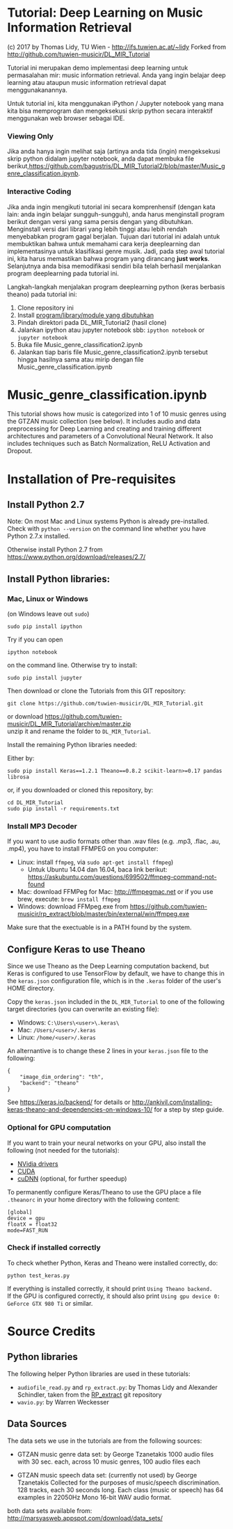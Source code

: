 # Tutorial: Deep Learning on Music Information Retrieval

(c) 2017 by Thomas Lidy, TU Wien - http://ifs.tuwien.ac.at/~lidy
Forked from http://github.com/tuwien-musicir/DL_MIR_Tutorial

Tutorial ini merupakan demo implementasi deep learning untuk permasalahan mir: music information retrieval. Anda yang ingin belajar deep learning atau ataupun music information retrieval dapat menggunakanannya.

Untuk tutorial ini, kita menggunakan iPython / Jupyter notebook yang mana kita bisa memprogram dan mengeksekusi skrip python secara interaktif menggunakan web browser sebagai IDE.

### Viewing Only
Jika anda hanya ingin melihat saja (artinya anda tida (ingin) mengeksekusi skrip python didalam jupyter notebook, anda dapat membuka file berikut,https://github.com/bagustris/DL_MIR_Tutorial2/blob/master/Music_genre_classification.ipynb.

### Interactive Coding

Jika anda ingin mengikuti tutorial ini secara komprenhensif (dengan kata lain: anda ingin belajar sungguh-sungguh), anda harus menginstall program berikut dengan versi yang sama persis dengan yang dibutuhkan. Menginstall versi dari librari yang lebih tinggi atau lebih rendah menyebabkan program gagal berjalan. Tujuan dari tutorial ini adalah untuk membuktikan bahwa untuk memahami cara kerja deeplearning dan implementasinya untuk klasifikasi genre musik. Jadi, pada step awal tutorial ini, kita harus memastikan bahwa program yang dirancang **just works**. Selanjutnya anda bisa memodifikasi sendiri bila telah berhasil menjalankan program deeplearning pada tutorial ini.

Langkah-langkah menjalakan program deeplearning python (keras berbasis theano) pada tutorial ini:
1. Clone repository ini
2. Install [program/library/module yang dibutuhkan](#installation-of-pre-requisites)
3. Pindah direktori pada DL_MIR_Tutorial2 (hasil clone)
3. Jalankan ipython atau jupyter notebook sbb:
`ipython notebook` or `jupyter notebook`
4. Buka file Music_genre_classification2.ipynb
5. Jalankan tiap baris file Music_genre_classification2.ipynb tersebut hingga hasilnya sama atau mirip dengan file Music_genre_classification.ipynb


# Music_genre_classification.ipynb #   
This tutorial shows how music is categorized into 1 of 10 music genres using the GTZAN music collection (see below).
   It includes audio and data preprocessing for Deep Learning and creating and training different architectures and parameters of a Convolutional Neural Network. It also includes techniques such as Batch Normalization, ReLU Activation and Dropout.


# Installation of Pre-requisites

## Install Python 2.7

Note: On most Mac and Linux systems Python is already pre-installed. Check with `python --version` on the command line whether you have Python 2.7.x installed.

Otherwise install Python 2.7 from https://www.python.org/download/releases/2.7/

## Install Python libraries:

### Mac, Linux or Windows

(on Windows leave out `sudo`)

```
sudo pip install ipython
```

Try if you can open 
```
ipython notebook
```
on the command line. Otherwise try to install:
```
sudo pip install jupyter
```

Then download or clone the Tutorials from this GIT repository:

```
git clone https://github.com/tuwien-musicir/DL_MIR_Tutorial.git
```
or download https://github.com/tuwien-musicir/DL_MIR_Tutorial/archive/master.zip <br/>
unzip it and rename the folder to `DL_MIR_Tutorial`.

Install the remaining Python libraries needed:

Either by:

```
sudo pip install Keras==1.2.1 Theano==0.8.2 scikit-learn>=0.17 pandas librosa
```

or, if you downloaded or cloned this repository, by:

```
cd DL_MIR_Tutorial
sudo pip install -r requirements.txt
```

### Install MP3 Decoder

If you want to use audio formats other than .wav files (e.g. .mp3, .flac, .au, .mp4), you have to install FFMPEG on you computer:

- Linux: install `ffmpeg`, via `sudo apt-get install ffmpeg`)
  - Untuk Ubuntu 14.04 dan 16.04, baca link berikut: https://askubuntu.com/questions/699502/ffmpeg-command-not-found
- Mac: download FFMPeg for Mac: http://ffmpegmac.net or if you use brew, execute: `brew install ffmpeg`
- Windows: download FFMpeg.exe from https://github.com/tuwien-musicir/rp_extract/blob/master/bin/external/win/ffmpeg.exe

Make sure that the exectuable is in a PATH found by the system.

## Configure Keras to use Theano

Since we use Theano as the Deep Learning computation backend, but Keras is configured to use TensorFlow by default, we have to change this in the `keras.json` configuration file, which is in the `.keras` folder of the user's HOME directory.

Copy the `keras.json` included in the `DL_MIR_Tutorial` to one of the following target directories (you can overwrite an existing file):

* Windows: `C:\Users\<user>\.keras\`
* Mac: `/Users/<user>/.keras`
* Linux: `/home/<user>/.keras`

An alternantive is to change these 2 lines in your `keras.json` file to the following:
```
{
    "image_dim_ordering": "th",
    "backend": "theano"
}
```

See https://keras.io/backend/ for details or http://ankivil.com/installing-keras-theano-and-dependencies-on-windows-10/ for a step by step guide.

### Optional for GPU computation

If you want to train your neural networks on your GPU, also install the following (not needed for the tutorials):

* [NVidia drivers](http://www.nvidia.com/Download/index.aspx?lang=en-us)
* [CUDA](https://developer.nvidia.com/cuda-downloads)
* [cuDNN](https://developer.nvidia.com/cudnn) (optional, for further speedup)

To permanently configure Keras/Theano to use the GPU place a file `.theanorc` in your home directory with the following content:

```
[global]
device = gpu
floatX = float32
mode=FAST_RUN
```

### Check if installed correctly

To check whether Python, Keras and Theano were installed correctly, do:

`
python test_keras.py
`

If everything is installed correctly, it should print `Using Theano backend.`<br/>
If the GPU is configured correctly, it should also print `Using gpu device 0: GeForce GTX 980 Ti` or similar.


# Source Credits

## Python libraries

The following helper Python libraries are used in these tutorials:

* `audiofile_read.py` and `rp_extract.py`: by Thomas Lidy and Alexander Schindler, taken from the [RP_extract](https://github.com/tuwien-musicir/rp_extract) git repository
* `wavio.py`: by Warren Weckesser

## Data Sources

The data sets we use in the tutorials are from the following sources:

* GTZAN music genre data set:
by George Tzanetakis
1000 audio files with 30 sec. each, across 10 music genres, 100 audio files each

* GTZAN music speech data set: (currently not used)
by George Tzanetakis
Collected for the purposes of music/speech discrimination. 128 tracks, each 30 seconds long. Each class (music or speech) has 64 examples in 22050Hz Mono 16-bit WAV audio format.

both data sets available from:
http://marsyasweb.appspot.com/download/data_sets/
